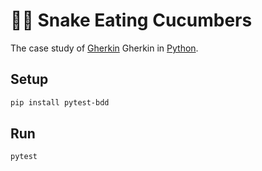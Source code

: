 # 🥒🐍 Snake Eating Cucumbers

The case study of [Gherkin](https://en.wikipedia.org/wiki/Cucumber_(software)#Gherkin_language) Gherkin in [Python](https://en.wikipedia.org/wiki/Python_(programming_language)).

## Setup

```sh
pip install pytest-bdd
```

## Run

```sh
pytest
```

